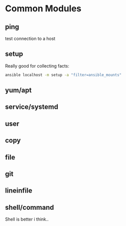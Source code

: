 # Common Modules

## ping

test connection to a host

## setup

Really good for collecting facts:

```bash
ansible localhost -m setup -a "filter=ansible_mounts"
```

## yum/apt

## service/systemd

## user

## copy

## file

## git

## lineinfile

## shell/command

Shell is better i think..
